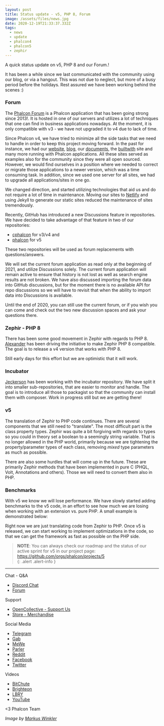 ```yaml
---
layout: post
title: Status update - v5, PHP 8, Forum
image: /assets/files/news.jpg
date: 2020-12-19T21:33:37.332Z
tags:
  - news
  - update
  - phalcon4
  - phalcon5
  - zephir
---
```

A quick status update on v5, PHP 8 and our Forum.!

<!--more-->

It has been a while since we last communicated with the community using our blog, or via a hangout. This was not due to neglect, but more of a busy period before the holidays. Rest assured we have been working behind the scenes :)

### Forum
The [Phalcon Forum](https://forum.phalcon.io) is a Phalcon application that has been going strong since 2013!. It is hosted in one of our servers and utilizes a lot of techniques that one can find in business applications nowadays. At the moment, it is only compatible with v3 - we have not upgraded it to v4 due to lack of time.

Since Phalcon v4, we have tried to minimize all the side tasks that we need to handle in order to keep this project moving forward. In the past for instance, we had our [website](https://phalcon.io), [blog](https://blog.phalcon.io), our [documents](https://docs.phalcon.io), the [builtwith](https://builtwith.phalcon.io) site and many more running with Phalcon applications. All these sites served as examples also for the community since they were all open sourced. However, we would find ourselves in a position where we needed to correct or migrate those applications to a newer version, which was a time consuming task. In addition, since we used one server for all sites, we had to upgrade all applications/sites in one go.

We changed direction, and started utilizing technologies that aid us and do not require a lot of time in maintenance. Moving our sites to [Netlify](https://netlify.com) and using Jekyll to generate our static sites reduced the maintenance of sites tremendously.

Recently, GitHub has introduced a new Discussions feature in repositories. We have decided to take advantage of that feature in two of our repositories:
- [cphalcon](https://github.com/phalcon/cphalcon/discussions) for v3/v4 and
- [phalcon](https://github.com/phalcon/phalcon/discussions) for v5

These two repositories will be used as forum replacements with questions/answers.

We will set the current forum application as read only at the beginning of 2021, and utilize Discussions solely. The current forum application will remain active to ensure that history is not lost as well as search engine results are not broken. We have also discussed importing the forum data into GitHub discussions, but for the moment there is no available API for repo discussions so we will have to revisit that when the ability to import data into Discussions is available.

Until the end of 2020, you can still use the current forum, or if you wish you can come and check out the two new discussion spaces and ask your questions there.

### Zephir - PHP 8
There has been some good movement in Zephir with regards to PHP 8. [Alexander](https://github.com/AlexNDRmac) has been driving the initiative to make Zephir PHP 8 compatible. The goal is to release a v4 version that works with PHP 8. 

Still early days for this effort but we are optimistic that it will work.

### Incubator
[Jeckerson](https://github.com/Jeckerson) has been working with the incubator repository. We have split it into smaller sub-repositories, that are easier to monitor and handle. The goal is to introduce all those to packagist so that the community can install them with composer. Work in progress still but we are getting there!

### v5
The translation of Zephir to PHP code continues. There are several components that we still need to "translate". The most difficult part is the class property types. Zephir was quite a bit forgiving with regards to types so you could in theory set a boolean to a seemingly string variable. That is no longer allowed in the PHP world, primarily because we are tightening the property/parameter types of each class, removing _mixed_ type parameters as much as possible. 

There are also some hurdles that will come up in the future. These are primarily Zephir methods that have been implemented in pure C (PHQL, Volt, Annotations and others). Those we will need to convert them also in PHP.

### Benchmarks
With v5 we know we will lose performance. We have slowly started adding benchmarks to the v5 code, in an effort to see how much we are losing when working with an extension vs. pure PHP. A small example is demonstrated below:

Right now we are just translating code from Zephir to PHP. Once v5 is released, we can start working to implement optimizations in the code, so that we can get the framework as fast as possible on the PHP side.

> **NOTE**: You can always check our roadmap and the status of our active sprint for v5 in our project page: <https://github.com/orgs/phalcon/projects/5>  
{: .alert .alert-info }

<hr>

Chat - Q&A

* [Discord Chat](https://phalcon.io/discord)
* [Forum](https://phalcon.io/forum)

Support

* [OpenCollective - Support Us](https://phalcon.io/fund)
* [Store - Merchandise](https://phalcon.io/store)

Social Media

* [Telegram](https://phalcon.io/telegram)
* [Gab](https://phalcon.io/gab)
* [MeWe](https://phalcon.io/mewe)
* [Parler](https://phalcon.io/parler)
* [Reddit](https://phalcon.io/reddit)
* [Facebook](https://phalcon.io/fb)
* [Twitter](https://phalcon.io/t)

Videos

* [BitChute](https://phalcon.io/bitchute)
* [Brighteon](https://phalcon.io/brighteon)
* [LBRY](https://phalcon.io/lbry)
* [YouTube](https://phalcon.io/youtube)

<3 Phalcon Team

_Image by [Markus Winkler](https://twitter.com/markuswinkler)_